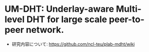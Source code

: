 # UM-DHT: Underlay-aware Multi-level DHT for large scale peer-to-peer network. 
- 研究内容について: https://github.com/ncl-teu/plab-mdht/wiki

